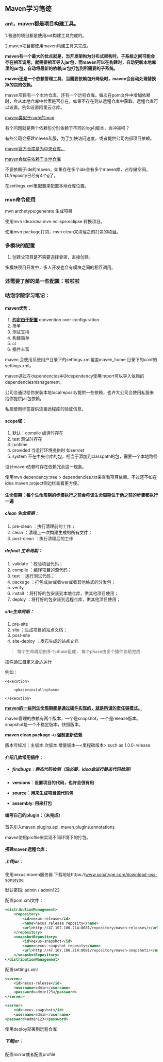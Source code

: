 ## Maven学习笔迹

### ant，maven都是项目构建工具。

1.普通的项目都是使用ant构建工具完成的。

2.maven项目都使用maven构建工具来完成。

**maven有一个最大的优点就是，当开发架构为分布式架构时，子系统之间可能会存在相互调用，就需要相互导入jar包，而maven可以在构建时，自动更新本地库里的jar包，自动将最新的依赖jar包打包到所需要的子系统。**

**maven还是一个依赖管理工具**。**当需要依赖包升降级时，maven会自动处理替换掉的包的依赖。**

maven项目有一个本地仓库，还有一个远程仓库。每次在pom文件中增加依赖时，会从本地仓库中检索是否存在，如果不存在则从远程仓库中获取。远程仓库可以设置。例如设置阿里云仓库。

<u>maven类似于node的npm</u>

<!--maven来自于犹太语的积累的意思-->

有个问题就是两个依赖包分别依赖于不同的log4j版本，会冲突吗？

有些公司会搭建maven私服，为了加快访问速度，或者提供公司内部项目依赖。

<u>maven官方仓库是为中央仓库。</u>

<u>maven会优先依赖于本地仓库</u>

不要依赖于ide的maven，如果存在多个ide会有多个maven库，占存储空间。D:/reposity已经有4个g了。

在settings.xml里配置<localreposity></localreposity>来配置本地仓库位置。

### mvn命令使用

<!--linux 命令 cd change directory-->

mvn archetype:generate 生成项目

使用mvn idea:idea mvn eclispe:eclipse 转换项目。

使用mvn package打包，mvn clean来清理之前打包的项目。



<!--maven项目只用多模块项目。父子项目实现的只是模板功能。-->

### 多模块的配置

1. 创建父项目是不需要选择骨架，直接创建。

多模块项目开发中，多人开发也会有模块之间的相互调用。



### 还需要了解的是一些配置：啦啦啦

### 咕泡学院学习笔记：

#### maven优势：

1. **<u>约定由于配置</u>** convention over configuration
2. 简单
3. 测试支持
4. 构建简单
5. cl
6. 插件丰富

maven 会使用系统用户目录下的settings.xml覆盖maven_home 目录下的conf的settings.xml。



maven通过在dependencies中对dependency使用<type>import</type>可以导入依赖的dependenciesmanagement。



公司会通过给你安装本地localreposity提供一些依赖，也许大公司会使用私服来给你提供jar包依赖。

私服使用<server></server>标签提供连接远程库的验证信息。



#### scope域：

1. 默认：compile 编译时存在
2. test  测试时存在
3. runtime
4. provided 当运行环境提供时 如servlet
5. system 不在中央仓库的包，相当于添加到classpath的包，需要一个本地路径



设计maven依赖时存在依赖冗余这一现象。

使用mvn dependency:tree > dependencies.txt来查看项目依赖。不过还不如在idea maven project侧边栏查看更方便。



#### 生命周期：每个生命周期的步骤执行之前会将该生命周期位于他之前的步骤都执行一遍

##### clean 生命周期：

1. pre-clean    ：执行清理前的工作；
2. clean    ：清理上一次构建生成的所有文件；
3. post-clean    ：执行清理后的工作

##### default 生命周期：

1. validate	  ：校验项目代码；
2. compile    ：编译项目的源代码；
3. test    ：运行测试代码；
4. package    ：打包成jar或者war或者其他格式的分发包；
5. verify
6. install    ：将打好的包安装到本地仓库，供其他项目使用；
7. deploy    ：将打好的包安装到远程仓库，供其他项目使用；

#####  site生命周期：

1. pre-site
2. site    ：生成项目的站点文档；
3. post-site
4. site-deploy    ：发布生成的站点文档



> 每个生命周期由多个phase组成， 每个phase由多个插件协助完成.

插件通过自定义合适运行

例如：

<executions>

	<execution>
	
		<phase>install<phase>
	
	</execution>

</executions>



**<u>maven的一些列生命周期都是通过插件实现的，就是所谓的责任链模式。</u>**

maven管理的依赖有两个版本，一个是snapshot，一个是release版本。snapshot是一个不稳定版本，快照版本。

**maven clean package -u 强制更新依赖**

版本号标准：主版本.次版本.增量版本—<里程碑版本> such as 1.0.0-release



#### 介绍几款常用插件：

- ##### findbugs：静态代码检测（没必要，idea会进行静态代码检测）

- **versions**：**设置项目的代码，也许会很有用**

- **source：用来生成项目源代码包**
- **assembly: 用来打包** 



#### 编写自己的plugin：（未完成）

首先引入maven.plugins.api, maven.plugins.annotations



maven使用proflie来实现不同环境下的打包。

#### 搭建maven远程仓库：

##### 上传jar：

使用nexus maven服务器 下载地址https://www.sonatype.com/download-oss-sonatype

默认密码: admin / admin123

配置pom.xml文件：

```xml
<distributionManagement>
    <repository>
        <id>nexus-release</id>
        <name>nexus release reposity</name>
        <url>http://47.107.106.214:8081/repository/maven-releases/</url>
    </repository>
    <snapshotRepository>
        <id>nexus-snapshot</id>
        <name>nexus snapshot reposity</name>
        <url>http://47.107.106.214:8081/repository/maven-snapshots/</url>
    </snapshotRepository>
</distributionManagement>
```

配置settings.xml

``` xml
<server>
	<id>nexus-release</id>
	<username>admin</username>
	<password>admin123</password>
</server>

<server>
	<id>nexus-snapshot</id>
	<username>admin</username>
<password>admin123</password>	
```
使用deploy部署到远程仓库

##### 下载jar：

配置mirror或者配置profile